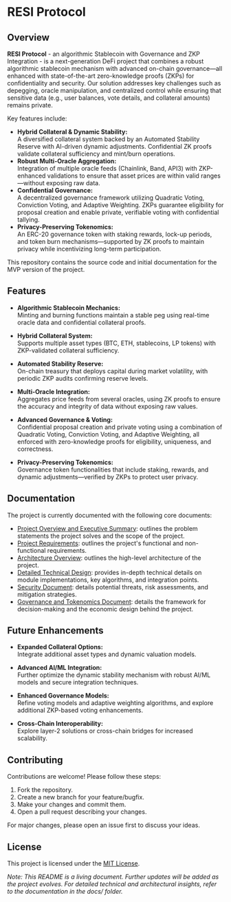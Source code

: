 # RESI Protocol

## Overview

**RESI Protocol** - an algorithmic Stablecoin with Governance and ZKP Integration - is a next-generation DeFi project that combines a robust algorithmic stablecoin mechanism with advanced on-chain governance—all enhanced with state-of-the-art zero-knowledge proofs (ZKPs) for confidentiality and security. Our solution addresses key challenges such as depegging, oracle manipulation, and centralized control while ensuring that sensitive data (e.g., user balances, vote details, and collateral amounts) remains private.

Key features include:

- **Hybrid Collateral & Dynamic Stability:**  
  A diversified collateral system backed by an Automated Stability Reserve with AI-driven dynamic adjustments. Confidential ZK proofs validate collateral sufficiency and mint/burn operations.
- **Robust Multi-Oracle Aggregation:**  
  Integration of multiple oracle feeds (Chainlink, Band, API3) with ZKP-enhanced validations to ensure that asset prices are within valid ranges—without exposing raw data.
- **Confidential Governance:**  
  A decentralized governance framework utilizing Quadratic Voting, Conviction Voting, and Adaptive Weighting. ZKPs guarantee eligibility for proposal creation and enable private, verifiable voting with confidential tallying.
- **Privacy-Preserving Tokenomics:**  
  An ERC-20 governance token with staking rewards, lock-up periods, and token burn mechanisms—supported by ZK proofs to maintain privacy while incentivizing long-term participation.

This repository contains the source code and initial documentation for the MVP version of the project.

## Features

- **Algorithmic Stablecoin Mechanics:**  
  Minting and burning functions maintain a stable peg using real-time oracle data and confidential collateral proofs.

- **Hybrid Collateral System:**  
  Supports multiple asset types (BTC, ETH, stablecoins, LP tokens) with ZKP-validated collateral sufficiency.

- **Automated Stability Reserve:**  
  On-chain treasury that deploys capital during market volatility, with periodic ZKP audits confirming reserve levels.

- **Multi-Oracle Integration:**  
  Aggregates price feeds from several oracles, using ZK proofs to ensure the accuracy and integrity of data without exposing raw values.

- **Advanced Governance & Voting:**  
  Confidential proposal creation and private voting using a combination of Quadratic Voting, Conviction Voting, and Adaptive Weighting, all enforced with zero-knowledge proofs for eligibility, uniqueness, and correctness.

- **Privacy-Preserving Tokenomics:**  
  Governance token functionalities that include staking, rewards, and dynamic adjustments—verified by ZKPs to protect user privacy.

## Documentation

The project is currently documented with the following core documents:

- [Project Overview and Executive Summary](/docs/projectOverview_and_executiveSummary.md): outlines the problem statements the project solves and the scope of the project.
- [Project Requirements](/docs/requirements.md): outlines the project's functional and non-functional requirements.
- [Architecture Overview](/docs/architecture.md): outlines the high-level architecture of the project.
- [Detailed Technical Design](/docs/detailedTechnicalDesign.md): provides in-depth technical details on module implementations, key algorithms, and integration points.
- [Security Document](/docs/threatModel_security.md): details potential threats, risk assessments, and mitigation strategies.
- [Governance and Tokenomics Document](/docs/governance_and_tokenomics.md): details the framework for decision-making and the economic design behind the project.

## Future Enhancements

- **Expanded Collateral Options:**  
   Integrate additional asset types and dynamic valuation models.

- **Advanced AI/ML Integration:**  
   Further optimize the dynamic stability mechanism with robust AI/ML models and secure integration techniques.

- **Enhanced Governance Models:**  
   Refine voting models and adaptive weighting algorithms, and explore additional ZKP-based voting enhancements.

- **Cross-Chain Interoperability:**  
   Explore layer-2 solutions or cross-chain bridges for increased scalability.

## Contributing

Contributions are welcome! Please follow these steps:

1. Fork the repository.
2. Create a new branch for your feature/bugfix.
3. Make your changes and commit them.
4. Open a pull request describing your changes.

For major changes, please open an issue first to discuss your ideas.

## License

This project is licensed under the [MIT License](/LICENSE).

_Note: This README is a living document. Further updates will be added as the project evolves. For detailed technical and architectural insights, refer to the documentation in the docs/ folder._
